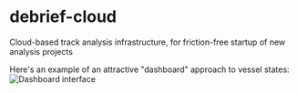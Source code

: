 # debrief-cloud
Cloud-based track analysis infrastructure, for friction-free startup of new analysis projects


Here's an example of an attractive "dashboard" approach to vessel states:
![Dashboard interface](https://github.com/debrief/debrief/wiki/images/WelcomeScreen.png)
